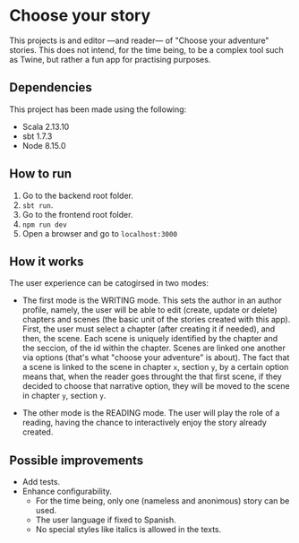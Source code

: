 # Choose your story

This projects is and editor —and reader— of "Choose your adventure" stories. This does not intend, for the time being, to be a complex tool such as Twine, but rather a fun app for practising purposes.

## Dependencies

This project has been made using the following:

- Scala 2.13.10
- sbt 1.7.3
- Node 8.15.0

## How to run

1. Go to the backend root folder.
2. `sbt run`.
3. Go to the frontend root folder.
4. `npm run dev`
5. Open a browser and go to `localhost:3000`

## How it works

The user experience can be catogirsed in two modes:

- The first mode is the WRITING mode. This sets the author in an author profile, namely, the user will be able to edit (create, update or delete) chapters and scenes (the basic unit of the stories created with this app). First, the user must select a chapter (after creating it if needed), and then, the scene. Each scene is uniquely identified by the chapter and the seccion, of the id within the chapter. Scenes are linked one another via options (that's what "choose your adventure" is about). The fact that a scene is linked to the scene in chapter `x`, section `y`, by a certain option means that, when the reader goes throught the that first scene, if they decided to choose that narrative option, they will be moved to the scene in chapter `y`, section `y`.

- The other mode is the READING mode. The user will play the role of a reading, having the chance to interactively enjoy the story already created.

## Possible improvements

- Add tests.
- Enhance configurability.
    - For the time being, only one (nameless and anonimous) story can be used.
    - The user language if fixed to Spanish.
    - No special styles like italics is allowed in the texts.